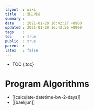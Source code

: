 ```yaml
---
layout  : wiki
title   : 알고리즘
summary : 
date    : 2021-01-20 16:42:27 +0900
updated : 2021-01-20 16:43:56 +0900
tags    : 
toc     : true
public  : true
parent  : 
latex   : false
---
```

* TOC
{:toc}

# Program Algorithms
* [[calculate-datetime-bw-2-days]]
* [[baekjun]]
